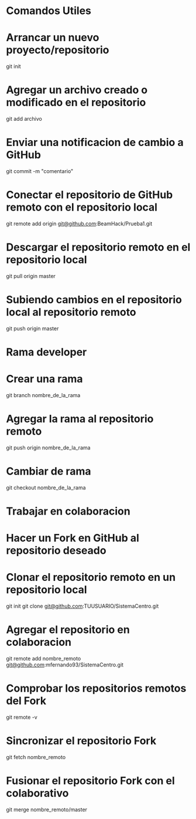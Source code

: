 # Comandos Utiles

# Arrancar un nuevo proyecto/repositorio
git init

# Agregar un archivo creado o modificado en el repositorio
git add archivo

# Enviar una notificacion de cambio a GitHub
git commit -m "comentario"

# Conectar el repositorio de GitHub remoto con el repositorio local
git remote add origin git@github.com:BeamHack/Prueba1.git

# Descargar el repositorio remoto en el repositorio local
git pull origin master

# Subiendo cambios en el repositorio local al repositorio remoto
git push origin master 

# Rama developer

# Crear una rama
git branch nombre_de_la_rama

# Agregar la rama al repositorio remoto
git push origin nombre_de_la_rama

# Cambiar de rama
git checkout nombre_de_la_rama

# Trabajar en colaboracion

# Hacer un Fork en GitHub al repositorio deseado

# Clonar el repositorio remoto en un repositorio local
git init
git clone git@github.com:TUUSUARIO/SistemaCentro.git

# Agregar el repositorio en colaboracion
git remote add nombre_remoto git@github.com:mfernando93/SistemaCentro.git

# Comprobar los repositorios remotos del Fork
git remote -v

# Sincronizar el repositorio Fork
git fetch nombre_remoto

# Fusionar el repositorio Fork con el colaborativo
git merge nombre_remoto/master


